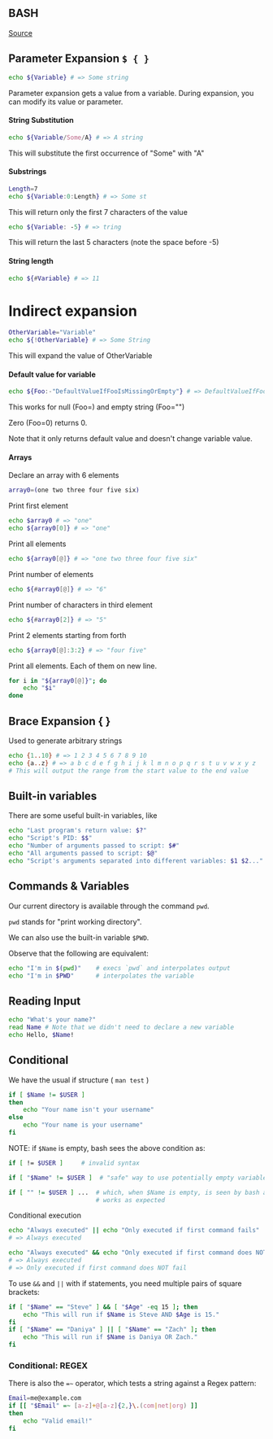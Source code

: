 ## BASH

[Source](https://learnxinyminutes.com/docs/bash/)

## Parameter Expansion `$ { }`

``` bash
echo ${Variable} # => Some string
```

Parameter expansion gets a value from a variable. During expansion, you can
modify its value or parameter.

#### String Substitution

``` bash
echo ${Variable/Some/A} # => A string 
```

This will substitute the first occurrence of "Some" with "A"

#### Substrings

``` bash
Length=7
echo ${Variable:0:Length} # => Some st
```
This will return only the first 7 characters of the value

``` bash
echo ${Variable: -5} # => tring
```
This will return the last 5 characters (note the space before -5)

#### String length

``` bash
echo ${#Variable} # => 11
```

# Indirect expansion
``` bash
OtherVariable="Variable"
echo ${!OtherVariable} # => Some String
```
This will expand the value of OtherVariable

#### Default value for variable
``` bash
echo ${Foo:-"DefaultValueIfFooIsMissingOrEmpty"} # => DefaultValueIfFooIsMissingOrEmpty
```
This works for null (Foo=) and empty string (Foo="")

Zero (Foo=0) returns 0.

Note that it only returns default value and doesn't change variable value.

#### Arrays
Declare an array with 6 elements

``` bash
array0=(one two three four five six)
```

Print first element

``` bash
echo $array0 # => "one"
echo ${array0[0]} # => "one"
```

Print all elements

``` bash
echo ${array0[@]} # => "one two three four five six"
```

Print number of elements

``` bash
echo ${#array0[@]} # => "6"
```

Print number of characters in third element

``` bash
echo ${#array0[2]} # => "5"
```

Print 2 elements starting from forth

``` bash
echo ${array0[@]:3:2} # => "four five"
```

Print all elements. Each of them on new line.

``` bash
for i in "${array0[@]}"; do
    echo "$i"
done
```

## Brace Expansion { }

Used to generate arbitrary strings

``` bash
echo {1..10} # => 1 2 3 4 5 6 7 8 9 10
echo {a..z} # => a b c d e f g h i j k l m n o p q r s t u v w x y z
# This will output the range from the start value to the end value
```

## Built-in variables
There are some useful built-in variables, like

``` bash
echo "Last program's return value: $?"
echo "Script's PID: $$"
echo "Number of arguments passed to script: $#"
echo "All arguments passed to script: $@"
echo "Script's arguments separated into different variables: $1 $2..."
```

## Commands & Variables

Our current directory is available through the command `pwd`.

`pwd` stands for "print working directory".

We can also use the built-in variable `$PWD`.

Observe that the following are equivalent:

``` bash
echo "I'm in $(pwd)"    # execs `pwd` and interpolates output
echo "I'm in $PWD"      # interpolates the variable
```
## Reading Input

``` bash
echo "What's your name?"
read Name # Note that we didn't need to declare a new variable
echo Hello, $Name!
```

## Conditional

We have the usual if structure ( `man test` )


``` bash
if [ $Name != $USER ]
then
    echo "Your name isn't your username"
else
    echo "Your name is your username"
fi
```

NOTE: if `$Name` is empty, bash sees the above condition as:

``` bash
if [ != $USER ]     # invalid syntax

if [ "$Name" != $USER ]  # "safe" way to use potentially empty variables 

if [ "" != $USER ] ...  # which, when $Name is empty, is seen by bash as:
                        # works as expected
```

Conditional execution

``` bash
echo "Always executed" || echo "Only executed if first command fails"
# => Always executed
```

``` bash
echo "Always executed" && echo "Only executed if first command does NOT fail"
# => Always executed
# => Only executed if first command does NOT fail
```
To use `&&` and `||` with if statements, you need multiple pairs of square brackets:

``` bash
if [ "$Name" == "Steve" ] && [ "$Age" -eq 15 ]; then
    echo "This will run if $Name is Steve AND $Age is 15."
fi
if [ "$Name" == "Daniya" ] || [ "$Name" == "Zach" ]; then
    echo "This will run if $Name is Daniya OR Zach."
fi
```

### Conditional: REGEX
There is also the `=~` operator, which tests a string against a Regex pattern:

``` bash
Email=me@example.com
if [[ "$Email" =~ [a-z]+@[a-z]{2,}\.(com|net|org) ]]
then
    echo "Valid email!"
fi
```

 
